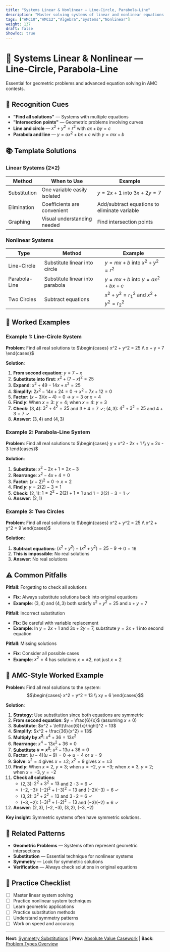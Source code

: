 ```yaml
---
title: "Systems Linear & Nonlinear — Line-Circle, Parabola-Line"
description: "Master solving systems of linear and nonlinear equations using substitution and elimination."
tags: ["AMC10","AMC12","Algebra","Systems","Nonlinear"]
weight: 137
draft: false
ShowToc: true
---
```


# 🎯 Systems Linear & Nonlinear — Line-Circle, Parabola-Line

Essential for geometric problems and advanced equation solving in AMC contests.

## 🎯 Recognition Cues

- **"Find all solutions"** — Systems with multiple equations
- **"Intersection points"** — Geometric problems involving curves
- **Line and circle** — $x^2 + y^2 = r^2$ with $ax + by = c$
- **Parabola and line** — $y = ax^2 + bx + c$ with $y = mx + b$

## 📚 Template Solutions

### Linear Systems (2×2)
| Method | When to Use | Example |
|--------|-------------|---------|
| Substitution | One variable easily isolated | $y = 2x + 1$ into $3x + 2y = 7$ |
| Elimination | Coefficients are convenient | Add/subtract equations to eliminate variable |
| Graphing | Visual understanding needed | Find intersection points |

### Nonlinear Systems
| Type | Method | Example |
|------|--------|---------|
| Line-Circle | Substitute linear into circle | $y = mx + b$ into $x^2 + y^2 = r^2$ |
| Parabola-Line | Substitute linear into parabola | $y = mx + b$ into $y = ax^2 + bx + c$ |
| Two Circles | Subtract equations | $x^2 + y^2 = r_1^2$ and $x^2 + y^2 = r_2^2$ |

## 🎯 Worked Examples

### Example 1: Line-Circle System
**Problem**: Find all real solutions to $\begin{cases} x^2 + y^2 = 25 \\ x + y = 7 \end{cases}$

**Solution**:
1. **From second equation**: $y = 7 - x$
2. **Substitute into first**: $x^2 + (7-x)^2 = 25$
3. **Expand**: $x^2 + 49 - 14x + x^2 = 25$
4. **Simplify**: $2x^2 - 14x + 24 = 0$ → $x^2 - 7x + 12 = 0$
5. **Factor**: $(x-3)(x-4) = 0$ → $x = 3$ or $x = 4$
6. **Find $y$**: When $x = 3$: $y = 4$; when $x = 4$: $y = 3$
7. **Check**: $(3,4)$: $3^2 + 4^2 = 25$ and $3 + 4 = 7$ ✓; $(4,3)$: $4^2 + 3^2 = 25$ and $4 + 3 = 7$ ✓
8. **Answer**: $(3, 4)$ and $(4, 3)$

### Example 2: Parabola-Line System
**Problem**: Find all real solutions to $\begin{cases} y = x^2 - 2x + 1 \\ y = 2x - 3 \end{cases}$

**Solution**:
1. **Substitute**: $x^2 - 2x + 1 = 2x - 3$
2. **Rearrange**: $x^2 - 4x + 4 = 0$
3. **Factor**: $(x-2)^2 = 0$ → $x = 2$
4. **Find $y$**: $y = 2(2) - 3 = 1$
5. **Check**: $(2,1)$: $1 = 2^2 - 2(2) + 1 = 1$ and $1 = 2(2) - 3 = 1$ ✓
6. **Answer**: $(2, 1)$

### Example 3: Two Circles
**Problem**: Find all real solutions to $\begin{cases} x^2 + y^2 = 25 \\ x^2 + y^2 = 9 \end{cases}$

**Solution**:
1. **Subtract equations**: $(x^2 + y^2) - (x^2 + y^2) = 25 - 9$ → $0 = 16$
2. **This is impossible**: No real solutions
3. **Answer**: No real solutions

## ⚠️ Common Pitfalls

**Pitfall**: Forgetting to check all solutions
- **Fix**: Always substitute solutions back into original equations
- **Example**: $(3, 4)$ and $(4, 3)$ both satisfy $x^2 + y^2 = 25$ and $x + y = 7$

**Pitfall**: Incorrect substitution
- **Fix**: Be careful with variable replacement
- **Example**: In $y = 2x + 1$ and $3x + 2y = 7$, substitute $y = 2x + 1$ into second equation

**Pitfall**: Missing solutions
- **Fix**: Consider all possible cases
- **Example**: $x^2 = 4$ has solutions $x = \pm 2$, not just $x = 2$

## 🎯 AMC-Style Worked Example

**Problem**: Find all real solutions to the system:
$$\begin{cases} x^2 + y^2 = 13 \\ xy = 6 \end{cases}$$

**Solution**:
1. **Strategy**: Use substitution since both equations are symmetric
2. **From second equation**: $y = \frac{6}{x}$ (assuming $x \neq 0$)
3. **Substitute**: $x^2 + \left(\frac{6}{x}\right)^2 = 13$
4. **Simplify**: $x^2 + \frac{36}{x^2} = 13$
5. **Multiply by $x^2$**: $x^4 + 36 = 13x^2$
6. **Rearrange**: $x^4 - 13x^2 + 36 = 0$
7. **Substitute $u = x^2$**: $u^2 - 13u + 36 = 0$
8. **Factor**: $(u-4)(u-9) = 0$ → $u = 4$ or $u = 9$
9. **Solve**: $x^2 = 4$ gives $x = \pm 2$; $x^2 = 9$ gives $x = \pm 3$
10. **Find $y$**: When $x = 2$, $y = 3$; when $x = -2$, $y = -3$; when $x = 3$, $y = 2$; when $x = -3$, $y = -2$
11. **Check all solutions**:
    - $(2, 3)$: $2^2 + 3^2 = 13$ and $2 \cdot 3 = 6$ ✓
    - $(-2, -3)$: $(-2)^2 + (-3)^2 = 13$ and $(-2)(-3) = 6$ ✓
    - $(3, 2)$: $3^2 + 2^2 = 13$ and $3 \cdot 2 = 6$ ✓
    - $(-3, -2)$: $(-3)^2 + (-2)^2 = 13$ and $(-3)(-2) = 6$ ✓
12. **Answer**: $(2, 3)$, $(-2, -3)$, $(3, 2)$, $(-3, -2)$

**Key insight**: Symmetric systems often have symmetric solutions.

## 🔗 Related Patterns

- **Geometric Problems** — Systems often represent geometric intersections
- **Substitution** — Essential technique for nonlinear systems
- **Symmetry** — Look for symmetric solutions
- **Verification** — Always check solutions in original equations

## 📝 Practice Checklist

- [ ] Master linear system solving
- [ ] Practice nonlinear system techniques
- [ ] Learn geometric applications
- [ ] Practice substitution methods
- [ ] Understand symmetry patterns
- [ ] Work on speed and accuracy

---

**Next**: [Symmetry Substitutions](symmetry-substitutions) | **Prev**: [Absolute Value Casework](absolute-value-casework) | **Back**: [Problem Types Overview](../)
